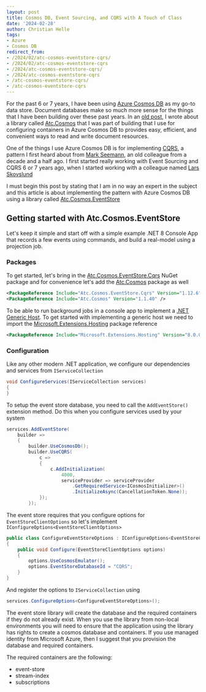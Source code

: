 ```yaml
---
layout: post
title: Cosmos DB, Event Sourcing, and CQRS with A Touch of Class
date: '2024-02-28'
author: Christian Helle
tags:
- Azure
- Cosmos DB
redirect_from:
- /2024/02/atc-cosmos-eventstore-cqrs/
- /2024/02/atc-cosmos-eventstore-cqrs
- /2024/atc-cosmos-eventstore-cqrs/
- /2024/atc-cosmos-eventstore-cqrs
- /atc-cosmos-eventstore-cqrs/
- /atc-cosmos-eventstore-cqrs
---
```


For the past 6 or 7 years, I have been using [Azure Cosmos DB](https://learn.microsoft.com/en-us/azure/cosmos-db/introduction?WT.mc_id=DT-MVP-5004822) as my go-to data store. Document databases make so much more sense for the things that I have been building over these past years. In an [old post](/2023/02/atc-cosmos.html), I wrote about a library called [Atc.Cosmos](https://github.com/atc-net/atc-cosmos) that I was part of building that I use for configuring containers in Azure Cosmos DB to provides easy, efficient, and convenient ways to read and write document resources.

One of the things I use Azure Cosmos DB is for implementing [CQRS](https://www.eventstore.com/cqrs-pattern), a pattern I first heard about from [Mark Seemann](https://blog.ploeh.dk/), an old colleague from a decade and a half ago. I first started really working with Event Sourcing and CQRS 6 or 7 years ago, when I started working with a colleague named [Lars Skovslund](https://www.linkedin.com/in/larsskovslund) 

I must begin this post by stating that I am in no way an expert in the subject and this article is about implementing the pattern with Azure Cosmos DB using a library called [Atc.Cosmos.EventStore](https://github.com/atc-net/atc-cosmos-eventstore)

## Getting started with Atc.Cosmos.EventStore

Let's keep it simple and start off with a simple example .NET 8 Console App that records a few events using commands, and build a real-model using a projection job.

### Packages

To get started, let's bring in the [Atc.Cosmos.EventStore.Cqrs](https://www.nuget.org/packages/Atc.Cosmos.EventStore.Cqrs) NuGet package and for convenience let's add the [Atc.Cosmos](https://www.nuget.org/packages/Atc.Cosmos) package as well

```xml
<PackageReference Include="Atc.Cosmos.EventStore.Cqrs" Version="1.12.6" />
<PackageReference Include="Atc.Cosmos" Version="1.1.40" />
```

To be able to run background jobs in a console app to implement a [.NET Generic Host](https://learn.microsoft.com/en-us/dotnet/core/extensions/generic-host?tabs=appbuilder). To get started with implementing a generic host we need to import the [Microsoft.Extensions.Hosting](https://www.nuget.org/packages/Microsoft.Extensions.Hosting) package reference

```xml
<PackageReference Include="Microsoft.Extensions.Hosting" Version="8.0.0" />
```

### Configuration

Like any other modern .NET application, we configure our dependencies and services from `IServiceCollection`

```csharp
void ConfigureServices(IServiceCollection services)
{
}
```

To setup the event store database, you need to call the `AddEventStore()` extension method. Do this when you configure services used by your system

```csharp
services.AddEventStore(
    builder =>
    {
        builder.UseCosmosDb();
        builder.UseCQRS(
            c =>
            {
                c.AddInitialization(
                    4000,
                    serviceProvider => serviceProvider
                        .GetRequiredService<ICosmosInitializer>()
                        .InitializeAsync(CancellationToken.None));
            });
        });
```

The event store requires that you configure options for `EventStoreClientOptions` so let's implement `IConfigureOptions<EventStoreClientOptions>`

```csharp
public class ConfigureEventStoreOptions : IConfigureOptions<EventStoreClientOptions>
{
    public void Configure(EventStoreClientOptions options)
    {
        options.UseCosmosEmulator();
        options.EventStoreDatabaseId = "CQRS";
    }
}
```

And register the options to `IServiceCollection` using

```csharp
services.ConfigureOptions<ConfigureEventStoreOptions>();
```

The event store library will create the database and the required containers if they do not already exist. When you use the library from non-local environments you will need to ensure that the application using the library has rights to create a cosmos database and containers. If you use managed identity from Microsoft Azure, then I suggest that you provision the database and required containers.

The required containers are the following:

- event-store
- stream-index
- subscriptions
